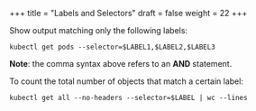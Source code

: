 +++
title = "Labels and Selectors"
draft = false
weight = 22
+++

Show output matching only the following labels:

```shell
kubectl get pods --selector=$LABEL1,$LABEL2,$LABEL3
```

**Note**: the comma syntax above refers to an **AND** statement.

To count the total number of objects that match a certain label:

```shell
kubectl get all --no-headers --selector=$LABEL | wc --lines
```
